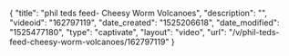 {
    "title": "phil teds feed- Cheesy Worm Volcanoes",
    "description": "",
    "videoid": "162797119",
    "date_created": "1525206618",
    "date_modified": "1525477180",
    "type": "captivate",
    "layout": "video",
    "url": "\/v\/phil-teds-feed-cheesy-worm-volcanoes\/162797119"
}